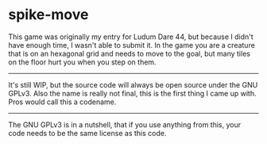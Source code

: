 # spike-move

This game was originally my entry for Ludum Dare 44, but because I didn't have enough time, I wasn't able to submit it. 
In the game you are a creature that is on an hexagonal grid and needs to move to the goal, but many tiles on the floor hurt you when you step on them.

-----------------------

It's still WIP, but the source code will always be open source under the GNU GPLv3. 
Also  the name is really not final, this is the first thing I came up with. Pros would call this a codename.

---------------------------------

The GNU GPLv3 is in a nutshell, that if you use anything from this, your code needs to be the same license as this code. 
